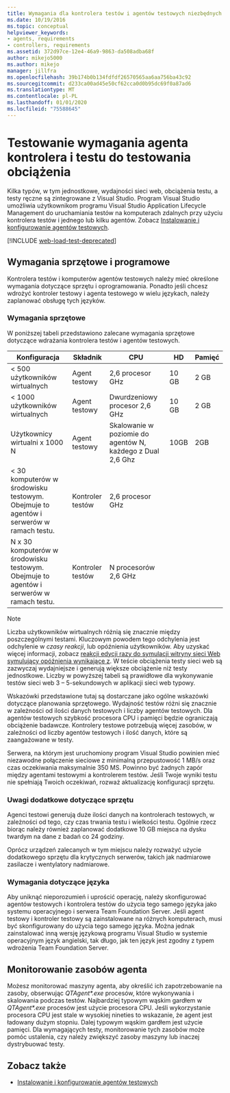 ```yaml
---
title: Wymagania dla kontrolera testów i agentów testowych niezbędnych do testów obciążenia
ms.date: 10/19/2016
ms.topic: conceptual
helpviewer_keywords:
- agents, requirements
- controllers, requirements
ms.assetid: 372d97ce-12e4-46a9-9863-da508adba68f
author: mikejo5000
ms.author: mikejo
manager: jillfra
ms.openlocfilehash: 39b174b0b134fdfdf26570565aa6aa756ba43c92
ms.sourcegitcommit: d233ca00ad45e50cf62cca0d0b95dc69f0a87ad6
ms.translationtype: MT
ms.contentlocale: pl-PL
ms.lasthandoff: 01/01/2020
ms.locfileid: "75588645"
---
```

# <a name="test-controller-and-test-agent-requirements-for-load-testing"></a>Testowanie wymagania agenta kontrolera i testu do testowania obciążenia

Kilka typów, w tym jednostkowe, wydajności sieci web, obciążenia testu, a testy ręczne są zintegrowane z Visual Studio. Program Visual Studio umożliwia użytkownikom programu Visual Studio Application Lifecycle Management do uruchamiania testów na komputerach zdalnych przy użyciu kontrolera testów i jednego lub kilku agentów. Zobacz [Instalowanie i konfigurowanie agentów testowych](../test/lab-management/install-configure-test-agents.md).

[!INCLUDE [web-load-test-deprecated](includes/web-load-test-deprecated.md)]

## <a name="hardware-and-software-requirements"></a>Wymagania sprzętowe i programowe

Kontrolera testów i komputerów agentów testowych należy mieć określone wymagania dotyczące sprzętu i oprogramowania. Ponadto jeśli chcesz wdrożyć kontroler testowy i agenta testowego w wielu językach, należy zaplanować obsługę tych języków.

### <a name="hardware-requirements"></a>Wymagania sprzętowe

W poniższej tabeli przedstawiono zalecane wymagania sprzętowe dotyczące wdrażania kontrolera testów i agentów testowych.

|**Konfiguracja**|**Składnik**|**CPU**|**HD**|**Pamięć**|
|-|-------------------|-|------------|-|
|< 500 użytkowników wirtualnych|Agent testowy|2,6 procesor GHz|10 GB|2 GB|
|< 1000 użytkowników wirtualnych|Agent testowy|Dwurdzeniowy procesor 2,6 GHz|10 GB|2 GB|
|Użytkownicy wirtualni x 1000 N|Agent testowy|Skalowanie w poziomie do agentów N, każdego z Dual 2,6 Ghz|10GB|2GB|
|\< 30 komputerów w środowisku testowym. Obejmuje to agentów i serwerów w ramach testu.|Kontroler testów|2,6 procesor GHz|||
|N x 30 komputerów w środowisku testowym. Obejmuje to agentów i serwerów w ramach testu.|Kontroler testów|N procesorów 2,6 GHz|||

> [!NOTE]
> Liczba użytkowników wirtualnych różnią się znacznie między poszczególnymi testami. Kluczowym powodem tego odchylenia jest odchylenie w *czasy reakcji*, lub opóźnienia użytkowników. Aby uzyskać więcej informacji, zobacz [reakcji edycji razy do symulacji witryny sieci Web symulujący opóźnienia wynikające z](../test/edit-think-times-in-load-test-scenarios.md). W teście obciążenia testy sieci web są zazwyczaj wydajniejsze i generują większe obciążenie niż testy jednostkowe. Liczby w powyższej tabeli są prawidłowe dla wykonywanie testów sieci web 3 – 5-sekundowych w aplikacji sieci web typowy.

Wskazówki przedstawione tutaj są dostarczane jako ogólne wskazówki dotyczące planowania sprzętowego. Wydajność testów różni się znacznie w zależności od ilości danych testowych i liczby agentów testowych. Dla agentów testowych szybkość procesora CPU i pamięci będzie ograniczają obciążenie badawcze. Kontrolery testowe potrzebują więcej zasobów, w zależności od liczby agentów testowych i ilość danych, które są zaangażowane w testy.

Serwera, na którym jest uruchomiony program Visual Studio powinien mieć niezawodne połączenie sieciowe z minimalną przepustowość 1 MB/s oraz czas oczekiwania maksymalnie 350 MS. Powinno być żadnych zapór między agentami testowymi a kontrolerem testów. Jeśli Twoje wyniki testu nie spełniają Twoich oczekiwań, rozważ aktualizację konfiguracji sprzętu.

### <a name="additional-hardware-considerations"></a>Uwagi dodatkowe dotyczące sprzętu

Agenci testowi generują duże ilości danych na kontrolerach testowych, w zależności od tego, czy czas trwania testu i wielkości testu. Ogólnie rzecz biorąc należy również zaplanować dodatkowe 10 GB miejsca na dysku twardym na dane z badań co 24 godziny.

Oprócz urządzeń zalecanych w tym miejscu należy rozważyć użycie dodatkowego sprzętu dla krytycznych serwerów, takich jak nadmiarowe zasilacze i wentylatory nadmiarowe.

### <a name="language-requirements"></a>Wymagania dotyczące języka

Aby uniknąć nieporozumień i uprościć operację, należy skonfigurować agentów testowych i kontrolera testów do użycia tego samego języka jako systemu operacyjnego i serwera Team Foundation Server. Jeśli agent testowy i kontroler testowy są zainstalowane na różnych komputerach, musi być skonfigurowany do użycia tego samego języka. Można jednak zainstalować inną wersję językową programu Visual Studio w systemie operacyjnym język angielski, tak długo, jak ten język jest zgodny z typem wdrożenia Team Foundation Server.

## <a name="monitor-agent-resources"></a>Monitorowanie zasobów agenta

Możesz monitorować maszyny agenta, aby określić ich zapotrzebowanie na zasoby, obserwując *QTAgent\*.exe* procesów, które wykonywania i skalowania podczas testów. Najbardziej typowym wąskim gardłem w *QTAgent\*.exe* procesów jest użycie procesora CPU. Jeśli wykorzystanie procesora CPU jest stale w wysokiej nineties to wskazanie, że agent jest ładowany dużym stopniu. Dalej typowym wąskim gardłem jest użycie pamięci. Dla wymagających testy, monitorowanie tych zasobów może pomóc ustalenia, czy należy zwiększyć zasoby maszyny lub inaczej dystrybuować testy.

## <a name="see-also"></a>Zobacz także

- [Instalowanie i konfigurowanie agentów testowych](../test/lab-management/install-configure-test-agents.md)
